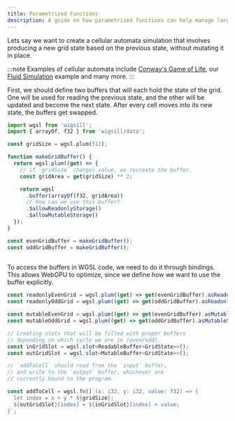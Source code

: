 ```yaml
---
title: Parametrized Functions
description: A guide on how parametrized functions can help manage large programs.
---
```


Lets say we want to create a cellular automata simulation that involves producing a new grid state based on the previous state,
without mutating it in place.

<!-- TODO: Link to an implementation of Conway's Game of Life in wigsill -->
:::note
Examples of cellular automata include [Conway's Game of Life](https://playgameoflife.com/), our [Fluid Simulation](LINK_HERE)
example and many more.
:::

First, we should define two buffers that will each hold the state of the grid. One will be used for reading the previous
state, and the other will be updated and become the next state. After every cell moves into its new state, the buffers get
swapped.

```ts
import wgsl from 'wigsill';
import { arrayOf, f32 } from 'wigsill/data';

const gridSize = wgsl.plum(512);

function makeGridBuffer() {
  return wgsl.plum((get) => {
    // if `gridSize` changes value, we recreate the buffer.
    const gridArea = get(gridSize) ** 2;

    return wgsl
      .buffer(arrayOf(f32, gridArea))
      // How can we use this buffer?
      .$allowReadonlyStorage()
      .$allowMutableStorage()
  });
}

const evenGridBuffer = makeGridBuffer();
const oddGridBuffer = makeGridBuffer();
  
```

To access the buffers in WGSL code, we need to do it through bindings. This allows WebGPU to optimize, since
we define how we want to use the buffer explicitly.

```ts
const readonlyEvenGrid = wgsl.plum((get) => get(evenGridBuffer).asReadonlyStorage());
const readonlyOddGrid = wgsl.plum((get) => get(oddGridBuffer).asReadonlyStorage());

const mutableEvenGrid = wgsl.plum((get) => get(evenGridBuffer).asMutableStorage());
const mutableOddGrid = wgsl.plum((get) => get(oddGridBuffer).asMutableStorage());
```

```ts
// Creating slots that will be filled with proper buffers
// depending on which cycle we are in (even/odd).
const inGridSlot = wgsl.slot<ReadableBuffer<GridState>>();
const outGridSlot = wgsl.slot<MutableBuffer<GridState>>();
```

```ts
// `addToCell` should read from the `input` buffer,
// and write to the `output` buffer, whichever are
// currently bound to the program.

const addToCell = wgsl.fn()`(x: i32, y: i32, value: f32) => {
  let index = x + y * ${gridSize};
  ${outGridSlot}[index] = ${inGridSlot}[index] + value;
}`;
```